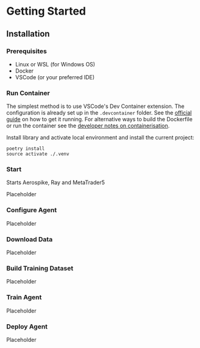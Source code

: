 # Getting Started

## Installation

### Prerequisites

- Linux or WSL (for Windows OS)
- Docker
- VSCode (or your preferred IDE)

### Run Container

The simplest method is to use VSCode's Dev Container extension. The configuration is already set up in the `.devcontainer` folder. See the [official guide] on how to get it running. For alternative ways to build the Dockerfile or run the container see the [developer notes on containerisation](<development_notes/releat_dockerfile.md#building-the-container>).

[official guide]: https://code.visualstudio.com/docs/devcontainers/tutorial

Install library and activate local environment and install the current project:

```
poetry install
source activate ./.venv
```

### Start

Starts Aerospike, Ray and MetaTrader5

Placeholder

### Configure Agent

Placeholder

### Download Data

Placeholder

### Build Training Dataset

Placeholder

### Train Agent

Placeholder

### Deploy Agent

Placeholder
